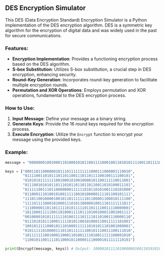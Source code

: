## DES Encryption Simulator

This DES (Data Encryption Standard) Encryption Simulator is a Python implementation of the DES encryption algorithm. DES is a symmetric key algorithm for the encryption of digital data and was widely used in the past for secure communications.

### Features:
- **Encryption Implementation**: Provides a functioning encryption process based on the DES algorithm.
- **S-box Substitution**: Utilizes S-box substitution, a crucial step in DES encryption, enhancing security.
- **Round-Key Generation**: Incorporates round-key generation to facilitate multiple encryption rounds.
- **Permutation and XOR Operations**: Employs permutation and XOR operations, fundamental to the DES encryption process.

### How to Use:
1. **Input Message**: Define your message as a binary string.
2. **Generate Keys**: Provide the 16 round keys required for the encryption process.
3. **Execute Encryption**: Utilize the `Encrypt` function to encrypt your message using the provided keys.

### Example:
```python
message = "0000000100100011010001010110011110001001101010111100110111101111"

keys = ["000110110000001011101111111111000111000001110010",
        "011110011010111011011001110110111100100111100101",
        "010101011111110010001010010000101100111110011001",
        "011100101010110111010110110110110011010100011101",
        "011111001110110000000111111010110101001110101000",
        "011000111010010100111110010100000111101100101111",
        "111011001000010010110111111101100001100010111100",
        "111101111000101000111010110000010011101111111011",
        "111000001101101111101011111011011110011110000001",
        "101100011111001101000111101110100100011001001111",
        "001000010101111111010011110111101101001110000110",
        "011101010111000111110101100101000110011111101001",
        "100101111100010111010001111110101011101001000001",
        "010111110100001110110111111100101110011100111010",
        "101111111001000110001101001111010011111100001010",
        "110010110011110110001011000011100001011111110101"]

print(Encrypt(message, keys)) # Output: 1000010111101000000100110101010000001111000010101011010000000101
